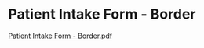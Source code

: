 # Patient Intake Form - Border

[Patient Intake Form - Border.pdf](Patient%20Intake%20Form%20-%20Border%208b66a89748fe48b4963d250cfadceb97/Patient_Intake_Form_-_Border.pdf)